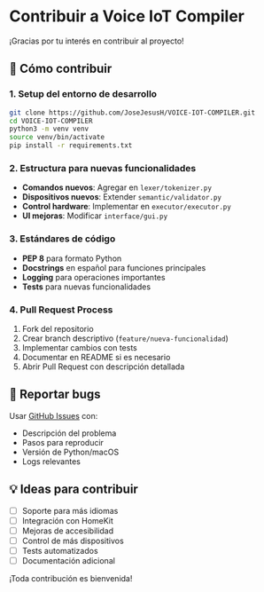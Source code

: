 # Contribuir a Voice IoT Compiler

¡Gracias por tu interés en contribuir al proyecto! 

## 🚀 Cómo contribuir

### 1. Setup del entorno de desarrollo

```bash
git clone https://github.com/JoseJesusH/VOICE-IOT-COMPILER.git
cd VOICE-IOT-COMPILER
python3 -m venv venv
source venv/bin/activate
pip install -r requirements.txt
```

### 2. Estructura para nuevas funcionalidades

- **Comandos nuevos**: Agregar en `lexer/tokenizer.py`
- **Dispositivos nuevos**: Extender `semantic/validator.py` 
- **Control hardware**: Implementar en `executor/executor.py`
- **UI mejoras**: Modificar `interface/gui.py`

### 3. Estándares de código

- **PEP 8** para formato Python
- **Docstrings** en español para funciones principales
- **Logging** para operaciones importantes
- **Tests** para nuevas funcionalidades

### 4. Pull Request Process

1. Fork del repositorio
2. Crear branch descriptivo (`feature/nueva-funcionalidad`)
3. Implementar cambios con tests
4. Documentar en README si es necesario
5. Abrir Pull Request con descripción detallada

## 🐛 Reportar bugs

Usar [GitHub Issues](https://github.com/JoseJesusH/VOICE-IOT-COMPILER/issues) con:
- Descripción del problema
- Pasos para reproducir  
- Versión de Python/macOS
- Logs relevantes

## 💡 Ideas para contribuir

- [ ] Soporte para más idiomas
- [ ] Integración con HomeKit
- [ ] Mejoras de accesibilidad
- [ ] Control de más dispositivos
- [ ] Tests automatizados
- [ ] Documentación adicional

¡Toda contribución es bienvenida!
